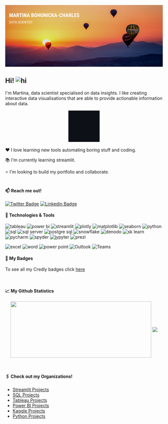 ![Profile banner](https://github.com/mBohunickaCharles/mBohunickaCharles/blob/main/assets/banner.png)

## Hi! <img src="https://user-images.githubusercontent.com/1303154/88677602-1635ba80-d120-11ea-84d8-d263ba5fc3c0.gif" width="28px" height="28px" alt="hi">

I'm Martina, data scientist specialised on data insights. I like creating interactive data visualisations that are able to provide actionable information about data.

<p align="center">
<img height="100em" src="https://github.com/mBohunickaCharles/mBohunickaCharles/blob/main/assets/charts.gif"/> 
</p> 

❤️ I love learning new tools automating boring stuff and coding.

📚 I'm currently learning streamlit.

⭐ I'm looking to build my portfolio and collaborate. <br><br/>

#### :mailbox: Reach me out!

[![Twitter Badge](https://img.shields.io/badge/-@MBohunicka-1ca0f1?style=plastic&labelColor=1ca0f1&logo=twitter&logoColor=white&link=https://twitter.com/MBohunicka)](https://twitter.com/MBohunicka) [![Linkedin Badge](https://img.shields.io/badge/-Martina_Bohunicka_Charles-0e76a8?style=plastic&labelColor=0e76a8&logo=linkedin&logoColor=white)](https://www.linkedin.com/in/martina-bohunická-charles-22b468b1//) <br/> 
    
#### :wrench: Technologies & Tools

![tableau](https://img.shields.io/badge/DataViz-Tableau-informational?style=plastic&logo=tableau&logoColor=white&color=045bab&link=https://public.tableau.com/app/profile/martina.bohunicka2479) ![power bi](https://img.shields.io/badge/DataViz-Power_BI-informational?style=plastic&logo=powerbi&logoColor=white&color=045bab) ![streamlit](https://img.shields.io/badge/DataViz-Streamlit-informational?style=plastic&logo=streamlit&logoColor=white&color=045bab) ![plotly](https://img.shields.io/badge/DataViz-Plotly-informational?style=plastic&logo=plotly&logoColor=white&color=045bab) ![matplotlib](https://img.shields.io/badge/DataViz-matplotlib-informational?style=plastic&logo=matplotlib&logoColor=white&color=045bab) ![seaborn](https://img.shields.io/badge/DataViz-seaborn-informational?style=plastic&logo=seaborn&logoColor=white&color=045bab) ![python](https://img.shields.io/badge/Code-python-informational?style=plastic&logo=python&logoColor=white&color=045bab) ![sql](https://img.shields.io/badge/Code-SQL-informational?style=plastic&logo=sql&logoColor=white&color=045bab) ![sql server](https://img.shields.io/badge/Database-Microsoft_SQL_Server-informational?style=plastic&logo=sqlserver&logoColor=white&color=045bab) ![postgre sql](https://img.shields.io/badge/Database-Postgre_SQL-informational?style=plastic&logo=postgresql&logoColor=white&color=045bab) ![snowflake](https://img.shields.io/badge/Cloud-Snowflake-informational?style=plastic&logo=snowflake&logoColor=white&color=045bab) ![denodo](https://img.shields.io/badge/Data_Virtualization-denodo-informational?style=plastic&logo=denodo&logoColor=white&color=045bab) ![sk learn](https://img.shields.io/badge/ML-Scikit_Learn-informational?style=plastic&logo=scikitlearn&logoColor=white&color=045bab) ![pycharm](https://img.shields.io/badge/IDE-PyCharm-informational?style=plastic&logo=pycharm&logoColor=white&color=045bab) ![spyder](https://img.shields.io/badge/IDE-Spyder-informational?style=plastic&logo=Spyder_IDE&logoColor=white&color=045bab) ![jypyter](https://img.shields.io/badge/IDE-Jupyter_Notebook-informational?style=plastic&logo=jupyter&logoColor=white&color=045bab) ![prezi](https://img.shields.io/badge/Presentation-Prezi-informational?style=plastic&logo=prezi&logoColor=white&color=045bab)
  
![excel](https://img.shields.io/badge/Microsoft_365-Excel-informational?style=plastic&logo=MicrosoftExcel&logoColor=white&color=f25022) ![word](https://img.shields.io/badge/Microsoft_365-Word-informational?style=plastic&logo=MicrosoftWord&logoColor=white&color=f25022) ![power point](https://img.shields.io/badge/Microsoft_365-Power_Point-informational?style=plastic&logo=MicrosoftPowerPoint&logoColor=white&color=f25022) ![Outlook](https://img.shields.io/badge/Microsoft_365-Outlook-informational?style=plastic&logo=MicrosoftOutlook&logoColor=white&color=f25022) ![Teams](https://img.shields.io/badge/Microsoft_365-Teams-informational?style=plastic&logo=MicrosoftTeams&logoColor=white&color=f25022)  <br/>


#### :name_badge: My Badges

To see all my Credly badges click [here](https://www.credly.com/users/martina-bohunicka/badges)

<br/>

#### :chart_with_upwards_trend: My Github Statistics

<p align="center">
<img height="180em" width="450em" src="https://github-readme-stats.vercel.app/api?username=mBohunickaCharles&include_orgs=true&include_orgs=true&layout=compact&theme=algolia&langs_count=10&hide_border=1&hide=jupyter%20notebook" align = "center"/> <img height="180em" src="https://github-readme-stats-git-masterorgs-github-readme-stats-team.vercel.app/api/top-langs/?username=mBohunickaCharles&include_orgs=true&include_orgs=true&theme=algolia&langs_count=5&hide_border=1&hide=jupyter%20notebok" align = "center" />
</p>
<br/>

#### :paperclips: Check out my Organizations!

- [Streamlit Projects](https://github.com/Streamlit-Projects)
- [SQL Projects](https://github.com/SQL-Project-Solutions)
- [Tableau Projects](https://github.com/Tableau-Project-Solutions)
- [Power BI Projects](https://github.com/Power-BI-Solutions)
- [Kaggle Projects](https://github.com/Kaggle-Projects-Solutions)
- [Python Projects](https://github.com/Python-Projects-Solutions)
